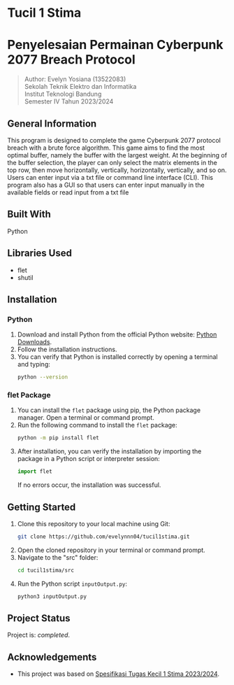 # Tucil 1 Stima
# Penyelesaian Permainan Cyberpunk 2077 Breach Protocol

> Author:
> Evelyn Yosiana (13522083)<br> 
> Sekolah Teknik Elektro dan Informatika<br>
> Institut Teknologi Bandung<br>
> Semester IV Tahun 2023/2024

## General Information
This program is designed to complete the game Cyberpunk 2077 protocol breach with a brute force algorithm. This game aims to find the most optimal buffer, namely the buffer with the largest weight. At the beginning of the buffer selection, the player can only select the matrix elements in the top row, then move horizontally, vertically, horizontally, vertically, and so on. Users can enter input via a txt file or command line interface (CLI). This program also has a GUI so that users can enter input manually in the available fields or read input from a txt file

## Built With
Python

## Libraries Used
- flet
- shutil

## Installation
### Python
1. Download and install Python from the official Python website: [Python Downloads](https://www.python.org/downloads/).
2. Follow the installation instructions.
3. You can verify that Python is installed correctly by opening a terminal and typing:
    ```bash
    python --version
    ```
### flet Package
1. You can install the `flet` package using pip, the Python package manager. Open a terminal or command prompt.
2. Run the following command to install the `flet` package:
    ```bash
    python -m pip install flet
    ```
3. After installation, you can verify the installation by importing the package in a Python script or interpreter session:
    ```python
    import flet
    ```
    If no errors occur, the installation was successful.

## Getting Started
1. Clone this repository to your local machine using Git:
    ```bash
    git clone https://github.com/evelynnn04/tucil1stima.git
    ```
2. Open the cloned repository in your terminal or command prompt.
3. Navigate to the "src" folder:
    ```bash
    cd tucil1stima/src
    ```
4. Run the Python script `inputOutput.py`:
    ```bash
    python3 inputOutput.py
    ```

## Project Status
Project is: _completed_.

## Acknowledgements
- This project was based on [Spesifikasi Tugas Kecil 1 Stima 2023/2024](https://docs.google.com/document/d/1cezu5NJNdBOp4UZWnOob3Q_t0pw5VLBv/edit).
